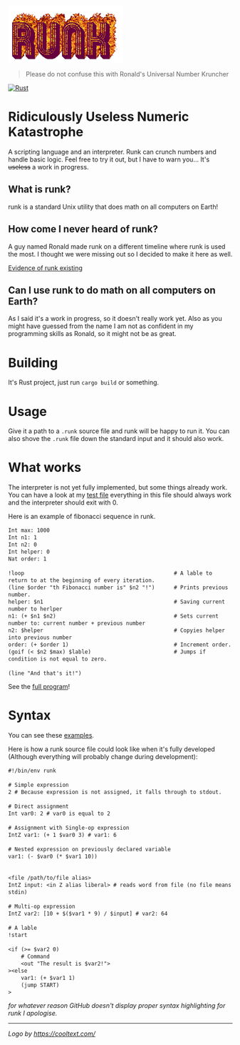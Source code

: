 <img src="logo.gif">

> Please do not confuse this with Ronald's Universal Number Kruncher

[![Rust](https://github.com/OndrejZobal/runk/actions/workflows/rust.yml/badge.svg)](https://github.com/OndrejZobal/runk/actions/workflows/rust.yml)

# Ridiculously Useless Numeric Katastrophe
A scripting language and an interpreter. Runk can crunch numbers and handle basic logic. 
Feel free to try it out, but I have to warn you... It's ~~useless~~ a work in progress.

## What is runk?
runk is a standard Unix utility that does math on all computers on Earth!

## How come I never heard of runk?
A guy named Ronald made runk on a different timeline where runk is used the most.
I thought we were missing out so I decided to make it here as well.

[Evidence of runk existing](https://twitter.com/6thgrade4ever/status/1433519577892327424)

## Can I use runk to do math on all computers on Earth?
As I said it's a work in progress, so it doesn't really work yet. Also as you might have
guessed from the name I am not as confident in my programming skills as Ronald,
so it might not be as great.

# Building
It's Rust project, just run `cargo build` or something.

# Usage
Give it a path to a `.runk` source file and runk will be happy to run it.
You can also shove the `.runk` file down the standard input
and it should also work.

# What works
The interpreter is not yet fully implemented, but some things already work. You can have a look at my [test file](examples/test.runk) everything in this file should always work and the interpreter should exit with 0.

Here is an example of fibonacci sequence in runk.

``` runk
Int max: 1000
Int n1: 1
Int n2: 0
Int helper: 0
Nat order: 1

!loop                                               # A lable to return to at the beginning of every iteration.
(line $order "th Fibonacci number is" $n2 "!")      # Prints previous number.
helper: $n1                                         # Saving current number to herlper
n1: (+ $n1 $n2)                                     # Sets current number to: current number + previous number
n2: $helper                                         # Copyies helper into previous number
order: (+ $order 1)                                 # Increment order.
(goif (< $n2 $max) $lable)                          # Jumps if condition is not equal to zero. 

(line "And that's it!")
```

See the [full program](examples/fibonacci/fibonacci.runk)!

# Syntax
You can see these [examples](examples/).

Here is how a runk source file could look like when it's fully developed (Although everything will probably change during development):

```runk
#!/bin/env runk

# Simple expression
2 # Because expression is not assigned, it falls through to stdout.

# Direct assignment
Int var0: 2 # var0 is equal to 2

# Assignment with Single-op expression
IntZ var1: (+ 1 $var0 3) # var1: 6

# Nested expression on previously declared variable
var1: (- $var0 (* $var1 10))


<file /path/to/file alias>
IntZ input: <in Z alias liberal> # reads word from file (no file means stdin)

# Multi-op expression
IntZ var2: [10 + $($var1 * 9) / $input] # var2: 64

# A lable
!start

<if (>= $var2 0)
    # Command
    <out "The result is $var2!">
><else
    var1: (+ $var1 1)
    (jump START)
>
```

*for whatever reason GitHub doesn't display proper syntax highlighting for runk I apologise.*

* * *

*Logo by <https://cooltext.com/>*

